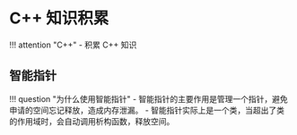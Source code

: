 # C++ 知识积累

!!! attention "C++"
    - 积累 C++ 知识

## 智能指针

!!! question "为什么使用智能指针"
    - 智能指针的主要作用是管理一个指针，避免申请的空间忘记释放，造成内存泄漏。
    - 智能指针实际上是一个类，当超出了类的作用域时，会自动调用析构函数，释放空间。

